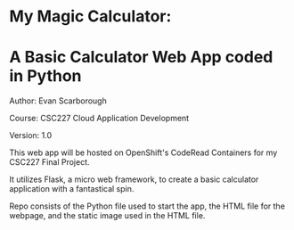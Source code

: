 # My Magic Calculator:
# A Basic Calculator Web App coded in Python

Author: Evan Scarborough

Course: CSC227 Cloud Application Development

Version: 1.0




This web app will be hosted on OpenShift's CodeRead Containers for my CSC227 Final Project.

It utilizes Flask, a micro web framework, to create a basic calculator application with a fantastical spin.

Repo consists of the Python file used to start the app, the HTML file for the webpage, and the static image used in the HTML file.

